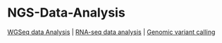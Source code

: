 # NGS-Data-Analysis
[WGSeq data Analysis](https://github.com/Mahendra687/WGSeq-Analysis) | 
[RNA-seq data analysis](https://github.com/Mahendra687/RNA-Seq-data-analysis) |
[Genomic variant calling](https://github.com/Mahendra687/Methods-in-genomic-variant-calling)
